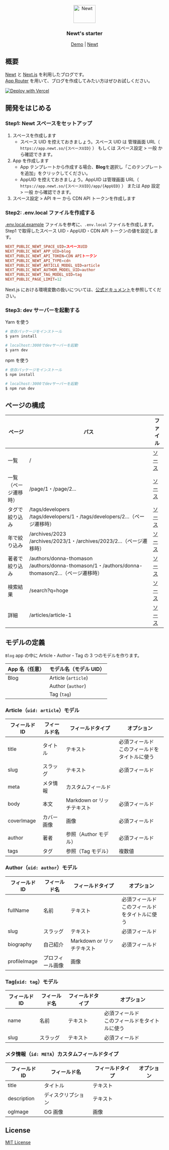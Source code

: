 <p align="center">
  <a href="https://www.newt.so/">
    <img src="https://user-images.githubusercontent.com/3859812/155490725-80ed1f06-996e-407f-8f63-fd54f0acaf14.svg" alt="Newt" width="70" height="57" />
  </a>
</p>
<h3 align="center">
Newt's starter
</h3>
<p align="center">
  <a href="https://newt-starter-nextjs-blog.vercel.app/">Demo</a> | <a href="https://www.newt.so/">Newt</a>
</p>

## 概要

[Newt](https://www.newt.so/) と [Next.js](https://nextjs.org/) を利用したブログです。<br />
[App Router](https://nextjs.org/docs/app) を用いて、ブログを作成してみたい方はぜひお試しください。

[![Deploy with Vercel](https://vercel.com/button)](https://vercel.com/new/clone?repository-url=https%3A%2F%2Fgithub.com%2FNewt-Inc%2Fnewt-starter-nextjs-blog)

## 開発をはじめる

### Step1: Newt スペースをセットアップ

1. スペースを作成します
   - スペース UID を控えておきましょう。スペース UID は 管理画面 URL（ `https://app.newt.so/{スペースUID}` ） もしくは スペース設定 > 一般 から確認できます。
2. App を作成します
   - App テンプレートから作成する場合、**Blog**を選択し「このテンプレートを追加」をクリックしてください。
   - AppUID を控えておきましょう。AppUID は管理画面 URL（ `https://app.newt.so/{スペースUID}/app/{AppUID}` ） または App 設定 > 一般 から確認できます。
3. スペース設定 > API キー から CDN API トークンを作成します

### Step2: .env.local ファイルを作成する

[.env.local.example](https://github.com/Newt-Inc/newt-starter-nextjs-blog/blob/main/.env.local.example) ファイルを参考に、`.env.local` ファイルを作成します。<br />
Step1 で取得したスペース UID・AppUID・CDN API トークンの値を設定します。

```conf
NEXT_PUBLIC_NEWT_SPACE_UID=スペースUID
NEXT_PUBLIC_NEWT_APP_UID=blog
NEXT_PUBLIC_NEWT_API_TOKEN=CDN APIトークン
NEXT_PUBLIC_NEWT_API_TYPE=cdn
NEXT_PUBLIC_NEWT_ARTICLE_MODEL_UID=article
NEXT_PUBLIC_NEWT_AUTHOR_MODEL_UID=author
NEXT_PUBLIC_NEWT_TAG_MODEL_UID=tag
NEXT_PUBLIC_PAGE_LIMIT=12
```

Next.js における環境変数の扱いについては、[公式ドキュメント](https://nextjs.org/docs/app/building-your-application/configuring/environment-variables)を参照してください。

### Step3: dev サーバーを起動する

Yarn を使う

```bash
# 依存パッケージをインストール
$ yarn install

# localhost:3000でdevサーバーを起動
$ yarn dev
```

npm を使う

```bash
# 依存パッケージをインストール
$ npm install

# localhost:3000でdevサーバーを起動
$ npm run dev
```

## ページの構成

| ページ                   | パス                                                                                             | ファイル                                                                                                                      |
| ------------------------ | ------------------------------------------------------------------------------------------------ | ----------------------------------------------------------------------------------------------------------------------------- |
| 一覧                     | /                                                                                                | [ソース](https://github.com/Newt-Inc/newt-starter-nextjs-blog/blob/main/app/page.tsx)                                         |
| 一覧<br>（ページ遷移時） | /page/1・/page/2...                                                                              | [ソース](https://github.com/Newt-Inc/newt-starter-nextjs-blog/blob/main/app/page/%5Bpage%5D/page.tsx)                         |
| タグで絞り込み           | /tags/developers<br>/tags/developers/1・/tags/developers/2…（ページ遷移時）                      | [ソース](https://github.com/Newt-Inc/newt-starter-nextjs-blog/blob/main/app/tags/%5Bslug%5D/%5B%5B...page%5D%5D/page.tsx)     |
| 年で絞り込み             | /archives/2023<br>/archives/2023/1・/archives/2023/2…（ページ遷移時）                            | [ソース](https://github.com/Newt-Inc/newt-starter-nextjs-blog/blob/main/app/archives/%5Byear%5D/%5B%5B...page%5D%5D/page.tsx) |
| 著者で絞り込み           | /authors/donna-thomason<br>/authors/donna-thomason/1・/authors/donna-thomason/2…（ページ遷移時） | [ソース](https://github.com/Newt-Inc/newt-starter-nextjs-blog/blob/main/app/authors/%5Bslug%5D/%5B%5B...page%5D%5D/page.tsx)  |
| 検索結果                 | /search?q=hoge                                                                                   | [ソース](https://github.com/Newt-Inc/newt-starter-nextjs-blog/blob/main/app/search/page.tsx)                                  |
| 詳細                     | /articles/article-1                                                                              | [ソース](https://github.com/Newt-Inc/newt-starter-nextjs-blog/blob/main/app/articles/%5Bslug%5D/page.tsx)                     |

## モデルの定義

`Blog` app の中に Article・Author・Tag の 3 つのモデルを作ります。

| App 名（任意） | モデル名（モデル UID） |
| -------------- | ---------------------- |
| Blog           | Article (`article`)    |
|                | Author (`author`)      |
|                | Tag (`tag`)            |

### Article（`uid: article`）モデル

| フィールド ID | フィールド名 | フィールドタイプ           | オプション                                         |
| ------------- | ------------ | -------------------------- | -------------------------------------------------- |
| title         | タイトル     | テキスト                   | 必須フィールド<br />このフィールドをタイトルに使う |
| slug          | スラッグ     | テキスト                   | 必須フィールド                                     |
| meta          | メタ情報     | カスタムフィールド         |                                                    |
| body          | 本文         | Markdown or リッチテキスト | 必須フィールド                                     |
| coverImage    | カバー画像   | 画像                       | 必須フィールド                                     |
| author        | 著者         | 参照（Author モデル）      | 必須フィールド                                     |
| tags          | タグ         | 参照（Tag モデル）         | 複数値                                             |

### Author（`uid: author`）モデル

| フィールド ID | フィールド名     | フィールドタイプ           | オプション                                         |
| ------------- | ---------------- | -------------------------- | -------------------------------------------------- |
| fullName      | 名前             | テキスト                   | 必須フィールド<br />このフィールドをタイトルに使う |
| slug          | スラッグ         | テキスト                   | 必須フィールド                                     |
| biography     | 自己紹介         | Markdown or リッチテキスト | 必須フィールド                                     |
| profileImage  | プロフィール画像 | 画像                       |                                                    |

### Tag(`uid: tag`）モデル

| フィールド ID | フィールド名 | フィールドタイプ | オプション                                         |
| ------------- | ------------ | ---------------- | -------------------------------------------------- |
| name          | 名前         | テキスト         | 必須フィールド<br />このフィールドをタイトルに使う |
| slug          | スラッグ     | テキスト         | 必須フィールド                                     |

### メタ情報（`id: META`）カスタムフィールドタイプ

| フィールド ID | フィールド名       | フィールドタイプ | オプション |
| ------------- | ------------------ | ---------------- | ---------- |
| title         | タイトル           | テキスト         |            |
| description   | ディスクリプション | テキスト         |            |
| ogImage       | OG 画像            | 画像             |            |

## License

[MIT License](https://github.com/Newt-Inc/newt-starter-nextjs-blog/blob/main/LICENSE)
